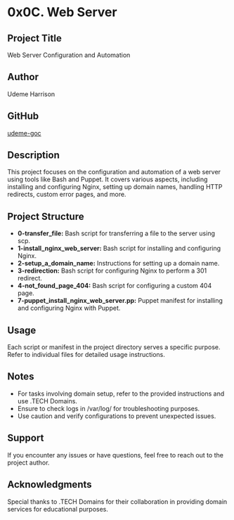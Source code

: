 # 0x0C. Web Server

## Project Title
Web Server Configuration and Automation

## Author
Udeme Harrison

## GitHub
[udeme-goc](https://github.com/udeme-goc)

## Description
This project focuses on the configuration and automation of a web server using tools like Bash and Puppet. It covers various aspects, including installing and configuring Nginx, setting up domain names, handling HTTP redirects, custom error pages, and more.

## Project Structure
- **0-transfer_file:** Bash script for transferring a file to the server using scp.
- **1-install_nginx_web_server:** Bash script for installing and configuring Nginx.
- **2-setup_a_domain_name:** Instructions for setting up a domain name.
- **3-redirection:** Bash script for configuring Nginx to perform a 301 redirect.
- **4-not_found_page_404:** Bash script for configuring a custom 404 page.
- **7-puppet_install_nginx_web_server.pp:** Puppet manifest for installing and configuring Nginx with Puppet.

## Usage
Each script or manifest in the project directory serves a specific purpose. Refer to individual files for detailed usage instructions.

## Notes
- For tasks involving domain setup, refer to the provided instructions and use .TECH Domains.
- Ensure to check logs in /var/log/ for troubleshooting purposes.
- Use caution and verify configurations to prevent unexpected issues.

## Support
If you encounter any issues or have questions, feel free to reach out to the project author.

## Acknowledgments
Special thanks to .TECH Domains for their collaboration in providing domain services for educational purposes.

